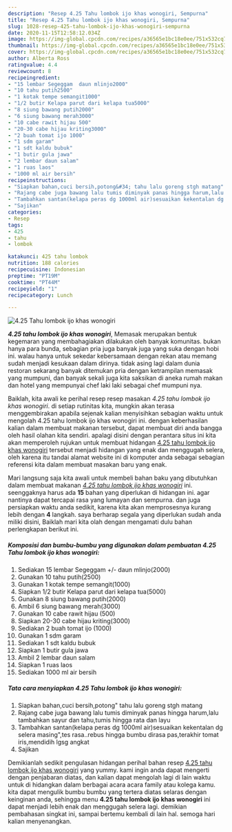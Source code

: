 ```yaml
---
description: "Resep 4.25 Tahu lombok ijo khas wonogiri, Sempurna"
title: "Resep 4.25 Tahu lombok ijo khas wonogiri, Sempurna"
slug: 1028-resep-425-tahu-lombok-ijo-khas-wonogiri-sempurna
date: 2020-11-15T12:58:12.034Z
image: https://img-global.cpcdn.com/recipes/a36565e1bc18e0ee/751x532cq70/425-tahu-lombok-ijo-khas-wonogiri-foto-resep-utama.jpg
thumbnail: https://img-global.cpcdn.com/recipes/a36565e1bc18e0ee/751x532cq70/425-tahu-lombok-ijo-khas-wonogiri-foto-resep-utama.jpg
cover: https://img-global.cpcdn.com/recipes/a36565e1bc18e0ee/751x532cq70/425-tahu-lombok-ijo-khas-wonogiri-foto-resep-utama.jpg
author: Alberta Ross
ratingvalue: 4.4
reviewcount: 8
recipeingredient:
- "15 lembar Segeggam  daun mlinjo2000"
- "10 tahu putih2500"
- "1 kotak tempe semangit1000"
- "1/2 butir Kelapa parut dari kelapa tua5000"
- "8 siung bawang putih2000"
- "6 siung bawang merah3000"
- "10 cabe rawit hijau 500"
- "20-30 cabe hijau kriting3000"
- "2 buah tomat ijo 1000"
- "1 sdm garam"
- "1 sdt kaldu bubuk"
- "1 butir gula jawa"
- "2 lembar daun salam"
- "1 ruas laos"
- "1000 ml air bersih"
recipeinstructions:
- "Siapkan bahan,cuci bersih,potong&#34; tahu lalu goreng stgh matang"
- "Rajang cabe juga bawang lalu tumis diminyak panas hingga harum,lalu tambahkan sayur dan tahu,tumis hingga rata dan layu"
- "Tambahkan santan(kelapa peras dg 1000ml air)sesuaikan kekentalan dg selera masing&#34;,tes rasa..rebus hingga bumbu dirasa pas,terakhir tomat iris,mendidih lgsg angkat"
- "Sajikan"
categories:
- Resep
tags:
- 425
- tahu
- lombok

katakunci: 425 tahu lombok 
nutrition: 188 calories
recipecuisine: Indonesian
preptime: "PT19M"
cooktime: "PT44M"
recipeyield: "1"
recipecategory: Lunch

---
```



![4.25 Tahu lombok ijo khas wonogiri](https://img-global.cpcdn.com/recipes/a36565e1bc18e0ee/751x532cq70/425-tahu-lombok-ijo-khas-wonogiri-foto-resep-utama.jpg)

<b><i>4.25 tahu lombok ijo khas wonogiri</i></b>, Memasak merupakan bentuk kegemaran yang membahagiakan dilakukan oleh banyak komunitas. bukan hanya para bunda, sebagian pria juga banyak juga yang suka dengan hobi ini. walau hanya untuk sekedar kebersamaan dengan rekan atau memang sudah menjadi kesukaan dalam dirinya. tidak asing lagi dalam dunia restoran sekarang banyak ditemukan pria dengan ketrampilan memasak yang mumpuni, dan banyak sekali juga kita saksikan di aneka rumah makan dan hotel yang mempunyai chef laki laki sebagai chef mumpuni nya.



Baiklah, kita awali ke perihal resep resep masakan <i>4.25 tahu lombok ijo khas wonogiri</i>. di setiap rutinitas kita, mungkin akan terasa menggembirakan apabila sejenak kalian menyisihkan sebagian waktu untuk mengolah 4.25 tahu lombok ijo khas wonogiri ini. dengan keberhasilan kalian dalam membuat makanan tersebut, dapat membuat diri anda bangga oleh hasil olahan kita sendiri. apalagi disini dengan perantara situs ini kita akan memperoleh rujukan untuk membuat hidangan <u>4.25 tahu lombok ijo khas wonogiri</u> tersebut menjadi hidangan yang enak dan menggugah selera, oleh karena itu tandai alamat website ini di komputer anda sebagai sebagian referensi kita dalam membuat masakan baru yang enak.


Mari langsung saja kita awali untuk membeli bahan baku yang dibutuhkan dalam membuat makanan <u><i>4.25 tahu lombok ijo khas wonogiri</i></u> ini. seenggaknya harus ada <b>15</b> bahan yang diperlukan di hidangan ini. agar nantinya dapat tercapai rasa yang lumayan dan sempurna. dan juga persiapkan waktu anda sedikit, karena kita akan memprosesnya kurang lebih dengan <b>4</b> langkah. saya berharap segala yang diperlukan sudah anda miliki disini, Baiklah mari kita olah dengan mengamati dulu bahan perlengkapan berikut ini.

<!--inarticleads1-->

##### Komposisi dan bumbu-bumbu yang digunakan dalam pembuatan 4.25 Tahu lombok ijo khas wonogiri:

1. Sediakan 15 lembar Segeggam +/- daun mlinjo(2000)
1. Gunakan 10 tahu putih(2500)
1. Gunakan 1 kotak tempe semangit(1000)
1. Siapkan 1/2 butir Kelapa parut dari kelapa tua(5000)
1. Gunakan 8 siung bawang putih(2000)
1. Ambil 6 siung bawang merah(3000)
1. Gunakan 10 cabe rawit hijau (500)
1. Siapkan 20-30 cabe hijau kriting(3000)
1. Sediakan 2 buah tomat ijo (1000)
1. Gunakan 1 sdm garam
1. Sediakan 1 sdt kaldu bubuk
1. Siapkan 1 butir gula jawa
1. Ambil 2 lembar daun salam
1. Siapkan 1 ruas laos
1. Sediakan 1000 ml air bersih




<!--inarticleads2-->

##### Tata cara menyiapkan 4.25 Tahu lombok ijo khas wonogiri:

1. Siapkan bahan,cuci bersih,potong&#34; tahu lalu goreng stgh matang
1. Rajang cabe juga bawang lalu tumis diminyak panas hingga harum,lalu tambahkan sayur dan tahu,tumis hingga rata dan layu
1. Tambahkan santan(kelapa peras dg 1000ml air)sesuaikan kekentalan dg selera masing&#34;,tes rasa..rebus hingga bumbu dirasa pas,terakhir tomat iris,mendidih lgsg angkat
1. Sajikan




Demikianlah sedikit pengulasan hidangan perihal bahan resep <u>4.25 tahu lombok ijo khas wonogiri</u> yang yummy. kami ingin anda dapat mengerti dengan penjabaran diatas, dan kalian dapat mengolah lagi di lain waktu untuk di hidangkan dalam berbagai acara acara family atau kolega kamu. kita dapat mengulik bumbu bumbu yang tertera diatas selaras dengan keinginan anda, sehingga menu <b>4.25 tahu lombok ijo khas wonogiri</b> ini dapat menjadi lebih enak dan menggugah selera lagi. demikian pembahasan singkat ini, sampai bertemu kembali di lain hal. semoga hari kalian menyenangkan.
